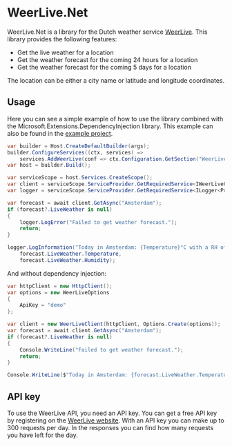 ﻿# WeerLive.Net

WeerLive.Net is a library for the Dutch weather service [WeerLive](https://weerlive.nl/delen.php).
This library provides the following features:

- Get the live weather for a location
- Get the weather forecast for the coming 24 hours for a location
- Get the weather forecast for the coming 5 days for a location

The location can be either a city name or latitude and longitude coordinates.

## Usage

Here you can see a simple example of how to use the library combined with the Microsoft.Extensions.DependencyInjection
library.
This example can also be found in
the [example project](https://github.com/BorisGerretzen/WeerLive.Net/tree/main/src/WeerLive.Example).

```csharp
var builder = Host.CreateDefaultBuilder(args);
builder.ConfigureServices((ctx, services) =>
    services.AddWeerLive(conf => ctx.Configuration.GetSection("WeerLive").Bind(conf)));
var host = builder.Build();

var serviceScope = host.Services.CreateScope();
var client = serviceScope.ServiceProvider.GetRequiredService<IWeerLiveClient>();
var logger = serviceScope.ServiceProvider.GetRequiredService<ILogger<Program>>();

var forecast = await client.GetAsync("Amsterdam");
if (forecast?.LiveWeather is null)
{
    logger.LogError("Failed to get weather forecast.");
    return;
}

logger.LogInformation("Today in Amsterdam: {Temperature}°C with a RH of {Humidity}%.",
    forecast.LiveWeather.Temperature,
    forecast.LiveWeather.Humidity);
```

And without dependency injection:

```csharp
var httpClient = new HttpClient();
var options = new WeerLiveOptions
{
    ApiKey = "demo"
};

var client = new WeerLiveClient(httpClient, Options.Create(options));
var forecast = await client.GetAsync("Amsterdam");
if (forecast?.LiveWeather is null)
{
    Console.WriteLine("Failed to get weather forecast.");
    return;
}

Console.WriteLine($"Today in Amsterdam: {forecast.LiveWeather.Temperature}°C with a RH of {forecast.LiveWeather.Humidity}%.");
```

## API key

To use the WeerLive API, you need an API key. You can get a free API key by registering on
the [WeerLive website](https://weerlive.nl/delen.php).
With an API key you can make up to 300 requests per day. In the responses you can find how many requests you have left
for the day.